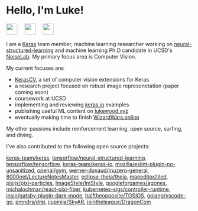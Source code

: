 # Hello, I'm Luke!

<a href="https://www.linkedin.com/in/luke-wood-886634102/" title="Linkedin"><img src="https://lukewood.xyz/img/linkedin.svg" width="30"></a>
&nbsp; &nbsp;
<a href="https://scholar.google.com/citations?user=Nkq80jgAAAAJ&hl=en&authuser=1" title="Google Scholar"><img src="https://lukewood.xyz/img/scholar.svg" width="30"></a>
&nbsp; &nbsp;
<a href="https://twitter.com/puppet_pals1" title="Twitter"><img src="https://lukewood.xyz/img/twitter.svg" width="30"></a>
&nbsp; &nbsp;

I am a [Keras](https://github.com/keras-team/keras) team member, machine learning researcher working on [neural-structured-learning](https://github.com/tensorflow/neural-structured-learning) and machine learning Ph.D candidate in UCSD's [NoiseLab](http://noiselab.ucsd.edu/).  My primary focus area is Computer Vision.  

My current focuses are:
- [KerasCV](https://github.com/keras-team/keras-cv), a set of computer vision extensions for Keras
- a research project focused on robust image represenetation (paper coming soon)
- coursework at UCSD
- implementing and reviewing [keras.io](https://keras.io) examples
- publishing useful ML content on [lukewood.xyz](https://lukewood.xyz)
- eventually making time to finish [WizardWars.online](https://wizardwars.online)

My other passions include reinforcement learning, open source, surfing, and diving.

I've also contributed to the following open source projects:

[keras-team/keras](https://github.com/keras-team/keras), [tensorflow/neural-structured-learning](https://github.com/tensorflow/neural-structured-learning), [tensorflow/tensorflow](https://github.com/tensorflow/tensorflow), [keras-team/keras-io](https://github.com/keras-team/keras-io), [mozilla/eslint-plugin-no-unsanitized](https://github.com/mozilla/eslint-plugin-no-unsanitized), [openai/gym](https://github.com/openai/gym), [werner-duvaud/muzero-general](https://github.com/werner-duvaud/muzero-general), [8000net/LectureNotesMaster](https://github.com/8000net/LectureNotesMaster), [eclipse-theia/theia](https://github.com/eclipse-theia/theia), [mapeditor/tiled](https://github.com/mapeditor/tiled), [pixijs/pixi-particles](https://github.com/pixijs/pixi-particles), [ImageStyle/ImStyle](https://github.com/ImageStyle/ImStyle), [googleforgames/agones](https://github.com/googleforgames/agones), [michalochman/react-pixi-fiber](https://github.com/michalochman/react-pixi-fiber), [kubernetes-sigs/controller-runtime](https://github.com/kubernetes-sigs/controller-runtime), [insin/gatsby-plugin-dark-mode](https://github.com/insin/gatsby-plugin-dark-mode), [halftheopposite/TOSIOS](https://github.com/halftheopposite/TOSIOS), [golang/vscode-go](https://github.com/golang/vscode-go), [pmndrs/drei](https://github.com/pmndrs/drei), [jiupinjia/SkyAR](https://github.com/jiupinjia/SkyAR), [jointheleague/DragonCoin](https://github.com/jointheleague/DragonCoin)
